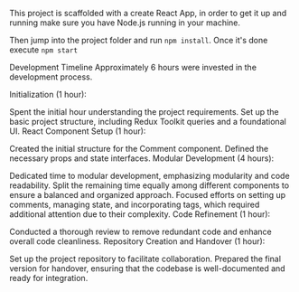 
This project is scaffolded with a create React App, in order to get it up and running make sure you have Node.js running in your machine.

Then jump into the project folder and run ```npm install```. Once it's done execute ```npm start```


Development Timeline
Approximately 6 hours were invested in the development process.

Initialization (1 hour):

Spent the initial hour understanding the project requirements.
Set up the basic project structure, including Redux Toolkit queries and a foundational UI.
React Component Setup (1 hour):

Created the initial structure for the Comment component.
Defined the necessary props and state interfaces.
Modular Development (4 hours):

Dedicated time to modular development, emphasizing modularity and code readability.
Split the remaining time equally among different components to ensure a balanced and organized approach.
Focused efforts on setting up comments, managing state, and incorporating tags, which required additional attention due to their complexity.
Code Refinement (1 hour):

Conducted a thorough review to remove redundant code and enhance overall code cleanliness.
Repository Creation and Handover (1 hour):

Set up the project repository to facilitate collaboration.
Prepared the final version for handover, ensuring that the codebase is well-documented and ready for integration.





